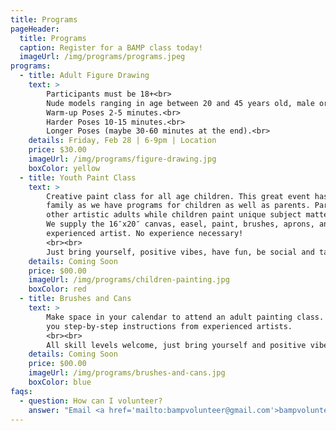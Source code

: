 ```yaml
---
title: Programs
pageHeader:
  title: Programs
  caption: Register for a BAMP class today!
  imageUrl: /img/programs/programs.jpeg
programs:
  - title: Adult Figure Drawing
    text: >
        Participants must be 18+<br>
        Nude models ranging in age between 20 and 45 years old, male or female and sporting a variety of builds and body types.<br>
        Warm-up Poses 2-5 minutes.<br>
        Harder Poses 10-15 minutes.<br>
        Longer Poses (maybe 30-60 minutes at the end).<br>
    details: Friday, Feb 28 | 6-9pm | Location
    price: $30.00
    imageUrl: /img/programs/figure-drawing.jpg
    boxColor: yellow
  - title: Youth Paint Class
    text: >
        Creative paint class for all age children. This great event has something for everyone in the
        family as we have programs for children as well as parents. Parents can paint or network with
        other artistic adults while children paint unique subject matter on canvas and small walls.
        We supply the 16″x20″ canvas, easel, paint, brushes, aprons, and step-by-step instructions from
        experienced artist. No experience necessary!
        <br><br>
        Just bring yourself, positive vibes, have fun, be social and take home a masterpiece.
    details: Coming Soon
    price: $00.00
    imageUrl: /img/programs/children-painting.jpg
    boxColor: red
  - title: Brushes and Cans
    text: >
        Make space in your calendar to attend an adult painting class. We supply the materials and give
        you step-by-step instructions from experienced artists.
        <br><br>
        All skill levels welcome, just bring yourself and positive vibes and take home a masterpiece. 
    details: Coming Soon
    price: $00.00
    imageUrl: /img/programs/brushes-and-cans.jpg
    boxColor: blue 
faqs:
  - question: How can I volunteer?
    answer: "Email <a href='mailto:bampvolunteer@gmail.com'>bampvolunteer@gmail.com</a> to sign up for our volunteer email list."
---
```

